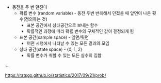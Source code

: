* 동전을 두 번 던진다
	* 확률 변수 (random variable) - 동전 두번 반복해서 던졌을 때 앞면이 나온 횟수(정의하는 것)
		* 표본 공간에서 상태공간으로 보내는 함수
		* 확률적인 과정에 따라 확률 변수의 구체적인 값이 결정되게 됨
	* 표본 공간(sample space) - 앞면/뒷면
		* 어떤 시행에서 나타날 수 있는 모든 결과의 모임
	* 상태 공간(state space) - {0, 1, 2}
		* 확률 변수가 취할 수 있는 모든 실수의 집합

ㄴ


https://ratsgo.github.io/statistics/2017/09/21/prob/
